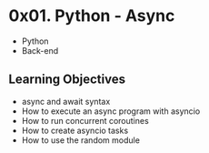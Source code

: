 # 0x01. Python - Async
- Python
- Back-end

## Learning Objectives

- async and await syntax
- How to execute an async program with asyncio
- How to run concurrent coroutines
- How to create asyncio tasks
- How to use the random module
